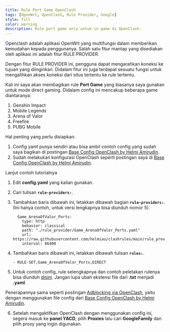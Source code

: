 ```yaml
---
title: Rule Port Game OpenClash
tags: [OpenWrt, OpenClash, Rule Provider, Google]
style: fill
color: warning
description: Rule port game only untuk in-game di OpenClash.
---
```


Openclash adalah aplikasi OpenWrt yang multifungsi dalam memberikan kemudahan kepada penggunanya. Salah satu fitur mantap yang disediakan oleh aplikasi ini adalah fitur RULE PROVIDER.

Dengan fitur RULE PROVIDER ini, pengguna dapat mengarahkan koneksi ke tujuan yang diinginkan. Didalam fitur ini juga terdapat sesuatu fungsi untuk mengalihkan akses koneksi dari situs tertentu ke rule tertentu. 

Kali ini saya akan membagikan rule **Port Game** yang biasanya saya gunakan untuk mode direct gaming. Didalam config ini mencakup beberapa game diantaranya:

1. Genshin Impact
2. Mobile Legends
3. Arena of Valor
4. Freefire
5. PUBG Mobile

Hal penting yang perlu disiapkan:

1. Config yaml punya sendiri atau bisa ambil contoh config yang sudah saya bagikan di postingan [Base Config OpenClash by Helmi Amirudin](base-config-openclash-helmi).
2. Sudah melakukan konfigurasi OpenClash seperti postingan saya di [Base Config OpenClash by Helmi Amirudin](base-config-openclash-helmi).


Lanjut contoh tutorialnya
 
1. Edit **config.yaml** yang kalian gunakan.
2. Cari tulisan **``rule-providers:``**.
3. Tambahkan baris dibawah ini, letakkan dibawah bagian **``rule-providers:``**. (Ini hanya contoh, untuk versi lengkapnya bisa diunduh nomor 5).


	```
	  Game_ArenaOfValor_Ports:
		type: http
		behavior: classical
		path: "./rule_provider/Game_ArenaOfValor_Ports.yaml"
		url: https://raw.githubusercontent.com/helmiau/clashrules/main/rule_provider/Game_ArenaOfValor_Ports.yaml
		interval: 86400

	```



4. Tambahkan baris dibawah ini, letakkan dibawah tulisan **``rules:``**.


	```
	- RULE-SET,Game_ArenaOfValor_Ports,DIRECT
	```



5. Untuk contoh config, rule selengkapnya dan contoh peletakan rulenya bisa diunduh [disini](https://safefileku.com/download/NoiNq3BZKSqxfER). Jangan lupa ubah ekstensi file dari **.txt** menjadi **.yaml**.

Penerapannya sama seperti postingan [Adblocking via OpenClash](adblocking-openclash), yaitu dengan menggunakan file config dari [Base Config OpenClash by Helmi Amirudin](base-config-openclash-helmi).

6. Setelah mengaktifkan OpenClash dengan menggunakan config ini, segera masuk ke **panel YACD**, pilih **Proxies** lalu cari **GoogleFamily** dan pilih proxy yang ingin digunakan.